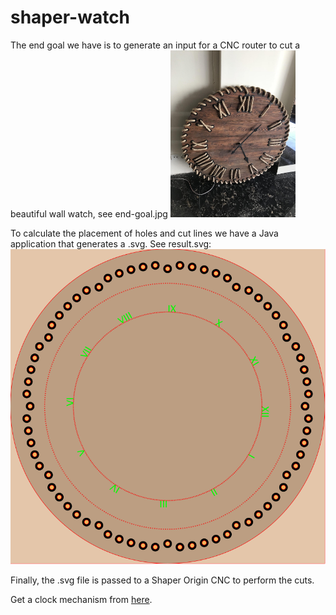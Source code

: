 # shaper-watch
The end goal we have is to generate an input for a CNC router to cut a beautiful wall watch, see end-goal.jpg
<img src="https://raw.githubusercontent.com/PyMeH/shaper-watch/master/end-goal.jpg" alt="end goal" width="200"/>


To calculate the placement of holes and cut lines we have a Java application that generates a .svg.
See result.svg:
![result](https://raw.githubusercontent.com/PyMeH/shaper-watch/master/result.svg "the output of the App")

Finally, the .svg file is passed to a Shaper Origin CNC to perform the cuts.


Get a clock mechanism from [here](http://tpetrov.com/search.php?maincat=АКСЕСОАРИ&subcat=ЧАСОВНИЦИ%2C+ТЕРМОМЕТРИ&cat=ЧАСОВНИКОВИ+МЕХАНИЗМИ).

